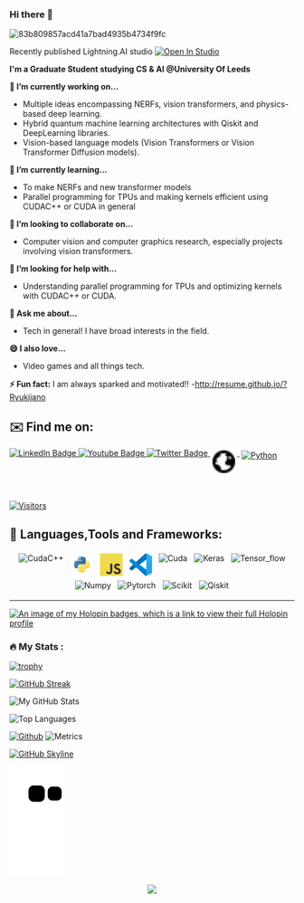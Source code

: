 ### Hi there 👋

![83b809857acd41a7bad4935b4734f9fc](https://github.com/Ryukijano/Ryukijano/assets/36641583/2077905f-4ece-4e32-b791-ccb425bfc34c)
  

Recently published Lightning.AI studio 
<a target="_blank" href="https://lightning.ai/ryukijano/studios/conv2dlstm-implementation">
  <img src="https://pl-bolts-doc-images.s3.us-east-2.amazonaws.com/app-2/studio-badge.svg" alt="Open In Studio"/>
</a>

 **I'm a Graduate  Student studying CS & AI @University Of Leeds**

**🔭 I’m currently working on...**

* Multiple ideas encompassing NERFs, vision transformers, and physics-based deep learning.
* Hybrid quantum machine learning architectures with Qiskit and DeepLearning libraries.
* Vision-based language models (Vision Transformers or Vision Transformer Diffusion models).

**🌱 I’m currently learning...**

* To make NERFs and new transformer models
* Parallel programming for TPUs and making kernels efficient using CUDAC++ or CUDA in general

**👯 I’m looking to collaborate on...**

* Computer vision and computer graphics research, especially projects involving vision transformers. 

**🤔 I’m looking for help with...**

* Understanding parallel programming for TPUs and optimizing kernels with CUDAC++ or CUDA.

**💬 Ask me about...**

* Tech in general! I have broad interests in the field.

**😄 I also love...**

* Video games and all things tech.

**⚡ Fun fact:** I am always sparked and motivated!! 
-http://resume.github.io/?Ryukijano
## ✉️ Find me on:

<p align="center">

<div id="badges">
  <a href = "https://www.linkedin.com/in/gyanateet-dutta-386215192/">
  <img src="https://img.shields.io/badge/LinkedIn-blue?style=for-the-badge&logo=linkedin&logoColor=white" alt="LinkedIn Badge"/>
  </a>
   <a href="https://www.youtube.com/channel/UCf1XZKm0A_LoZj6Y22fIfcg">
    <img src="https://img.shields.io/badge/YouTube-red?style=for-the-badge&logo=youtube&logoColor=white" alt="Youtube Badge"/>
  </a>
    <a href="https://twitter.com/gyanateet">
    <img src="https://img.shields.io/badge/Twitter-blue?style=for-the-badge&logo=twitter&logoColor=white" alt="Twitter Badge"/>
  </a>
 <a href="https://ryukijano.github.io./" target="_blank" rel="noopener noreferrer"> <img src="https://raw.githubusercontent.com/iconic/open-iconic/master/svg/globe.svg" alt="Python" height="40" style="vertical-align:top; margin:4px"> </a>
 <a href="mailto:gyanateet@gmail.com"> <img src="https://cdn.jsdelivr.net/npm/simple-icons@v3/icons/gmail.svg" alt="Python" height="40" style="vertical-align:top; margin:4px"></a>
</p>

<br />

[![Visitors](https://komarev.com/ghpvc/?username=Ryukijano)](<img src="https://komarev.com/ghpvc/?username=Ryukijano&style=flat-square&color=blue" alt=""/>)

## 🧰 Languages,Tools and Frameworks:
<p align="center">
<img src="https://raw.githubusercontent.com/kriegalex/vscode-cuda/master/images/cudaIcon.png" alt="CudaC++" height="40" style="vertical-align:top; margin:4px">
<img src="https://raw.githubusercontent.com/github/explore/80688e429a7d4ef2fca1e82350fe8e3517d3494d/topics/python/python.png" alt="Python" height="40" style="vertical-align:top; margin:4px">
<img src="https://raw.githubusercontent.com/github/explore/80688e429a7d4ef2fca1e82350fe8e3517d3494d/topics/javascript/javascript.png" alt="Javascript" height="40" style="vertical-align:top; margin:4px">
<img src="https://raw.githubusercontent.com/github/explore/80688e429a7d4ef2fca1e82350fe8e3517d3494d/topics/visual-studio-code/visual-studio-code.png" alt="VS Code" height="40" style="vertical-align:top; margin:4px">
<img src="https://github.com/valohai/ml-logos/blob/master/cuda.svg" alt="Cuda" height="40" style="vertical-align:top; margin:4px">
<img src="https://github.com/valohai/ml-logos/blob/master/keras.svg" alt="Keras" height="40" style="vertical-align:top; margin:4px">
<img src="https://github.com/valohai/ml-logos/blob/master/tensorflow-tf.svg" alt="Tensor_flow" height="40" style="vertical-align:top; margin:4px">
<img src="https://github.com/valohai/ml-logos/blob/master/numpy-logo.svg" alt="Numpy" height="40" style="vertical-align:top; margin:4px">
<img src="https://github.com/valohai/ml-logos/blob/master/pytorch.svg" alt="Pytorch" height="40" style="vertical-align:top; margin:4px">
<img src="https://github.com/valohai/ml-logos/blob/master/scikit-learn.svg" alt="Scikit" height="40" style="vertical-align:top; margin:4px">
<img src="https://yt3.ggpht.com/ytc/AKedOLQLiGgNVoKuP0OOmK2l0YqdKuAHFkPqlKtPoOe63w=s900-c-k-c0x00ffffff-no-rj" alt="Qiskit" height="40" style="vertical-align:top; margin:4px">



</p>

---

[![An image of my Holopin badges, which is a link to view their full Holopin profile](https://holopin.me/ryukijano)](https://holopin.io/ryukijano)

### :fire: My Stats :
[![trophy](https://github-profile-trophy.vercel.app/?username=Ryukijano&theme=onedark)](https://github.com/ryo-ma/github-profile-trophy)

[![GitHub Streak](http://github-readme-streak-stats.herokuapp.com?user=Ryukijano&theme=dark&background=000000)](https://git.io/streak-stats)

![My GitHub Stats](https://github-readme-stats.vercel.app/api/?username=Ryukijano&count_private=true&theme=tokyonight&show_icons=true)

![Top Languages](https://github-readme-stats.vercel.app/api/top-langs/?username=Ryukijano&langs_count=5&theme=tokyonight)

[![Github](https://img.shields.io/github/followers/Ryukijano?label=Follow&style=social)](https://github.com/Ryukijano)
![Metrics](https://metrics.lecoq.io/Ryukijano?template=classic&languages=1&achievements=1&base.indepth=false)

[![GitHub Skyline](https://img.shields.io/badge/Skyline-View-blue)](https://skyline.github.com/Ryukijano/2024)

![snake svg](https://github.com/Ryukijano/Ryukijano/blob/output/github-contribution-grid-snake.svg)

<p align="center">
     <img src="https://capsule-render.vercel.app/api?type=waving&color=gradient&height=100&section=footer"/>
</p>

